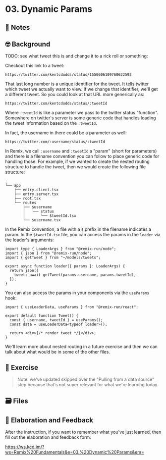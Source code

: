 # 03. Dynamic Params

## 📝 Notes

## 🤓 Background

TODO: see what tweet this is and change it to a rick roll or something:

Checkout this link to a tweet:

```
https://twitter.com/kentcdodds/status/1550606109760622592
```

That last long number is a unique identifier for the tweet. It tells twitter which tweet we actually want to view. If we change that identifier, we'll get a different tweet. So you could look at that URL more generically as:

```
https://twitter.com/kentcdodds/status/:tweetId
```

Where `:tweetId` is like a parameter we pass to the twitter status "function". Somewhere on twitter's server is some generic code that handles loading the tweet information based on the `:tweetId`.

In fact, the username in there could be a parameter as well:

```
https://twitter.com/:username/status/:tweetId
```

In Remix, we call `:username` and `:tweetId` a "param" (short for parameters) and there is a filename convention you can follow to place generic code for handling those. For example, if we wanted to create the nested routing structure to handle the tweet, then we would create the following file structure:

```
.
└── app
    ├── entry.client.tsx
    ├── entry.server.tsx
    ├── root.tsx
    └── routes
        ├── $username
        │   └── status
        │       └── $tweetId.tsx
        └── $username.tsx
```

In the Remix convention, a file with a `$` prefix in the filename indicates a param. In the `$tweetId.tsx` file, you can access the params in the `loader` via the loader's arguments:

```tsx
import type { LoaderArgs } from "@remix-run/node";
import { json } from "@remix-run/node";
import { getTweet } from "~/models/tweets";

export async function loader({ params }: LoaderArgs) {
  return json({
    tweet: await getTweet(params.username, params.tweetId),
  });
}
```

You can also access the params in your components via the `useParams` hook:

```tsx
import { useLoaderData, useParams } from "@remix-run/react";

export default function Tweet() {
  const { username, tweetId } = useParams();
  const data = useLoaderData<typeof loader>();

  return <div>{/* render tweet */}</div>;
}
```

We'll learn more about nested routing in a future exercise and then we can talk about what would be in some of the other files.

## 💪 Exercise

> Note: we've updated skipped over the "Pulling from a data source" step because that's not
> super relevant for what we're learning today.

## 🗃 Files

## 🦉 Elaboration and Feedback

After the instruction, if you want to remember what you've just learned, then
fill out the elaboration and feedback form:

https://ws.kcd.im/?ws=Remix%20Fundamentals&e=03.%20Dynamic%20Params&em=

